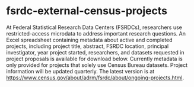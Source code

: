 # fsrdc-external-census-projects
At Federal Statistical Research Data Centers (FSRDCs), researchers use restricted-access microdata to address important research questions.  An Excel spreadsheet containing metadata about active and completed projects, including project title, abstract, FSRDC location, principal investigator, year project started, researchers, and datasets requested in project proposals is available for download below. Currently metadata is only provided for projects that solely use Census Bureau datasets. Project information will be updated quarterly.
The latest version is at https://www.census.gov/about/adrm/fsrdc/about/ongoing-projects.html. 
